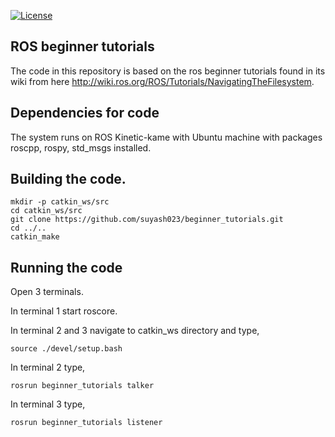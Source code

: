 [![License](https://img.shields.io/badge/License-BSD%203--Clause-blue.svg)](https://opensource.org/licenses/BSD-3-Clause)

## ROS beginner tutorials

The code in this repository is based on the ros beginner tutorials found in its wiki from here http://wiki.ros.org/ROS/Tutorials/NavigatingTheFilesystem.

## Dependencies for code

The system runs on ROS Kinetic-kame with Ubuntu machine with packages roscpp, rospy, std_msgs installed.

## Building the code.
```
mkdir -p catkin_ws/src
cd catkin_ws/src
git clone https://github.com/suyash023/beginner_tutorials.git
cd ../..
catkin_make
```

## Running the code
Open 3 terminals. 

In terminal 1 start roscore.

In terminal 2 and 3 navigate to catkin_ws directory and type,

```
source ./devel/setup.bash
```
In terminal 2 type,
```
rosrun beginner_tutorials talker
```

In terminal 3 type,
```
rosrun beginner_tutorials listener
```


